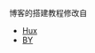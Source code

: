 

博客的搭建教程修改自 
- [Hux](https://github.com/Huxpro/huxpro.github.io) 
- [BY](http://qiubaiying.github.io)


